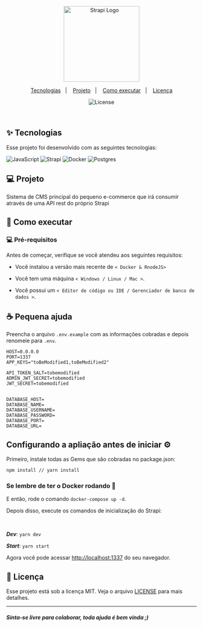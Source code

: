 <p align="center">
  <a href="https://strapi.io/" target="blank"><img src="https://camo.githubusercontent.com/d19ee7d0ca9d29c17995529d0181d925843e564cb97b37db6c35521bb08ac578/68747470733a2f2f696d616765732e6f70656e636f6c6c6563746976652e636f6d2f7374726170692f336563333234372f6c6f676f2f3235362e706e67" width="200" alt="Strapi Logo" /></a>
</p>

<p align="center">
  <a href="#-tecnologias">Tecnologias</a>&nbsp;&nbsp;&nbsp;|&nbsp;&nbsp;&nbsp;
  <a href="#-projeto">Projeto</a>&nbsp;&nbsp;&nbsp;|&nbsp;&nbsp;&nbsp;
  <a href="#-como-executar">Como executar</a>&nbsp;&nbsp;&nbsp;|&nbsp;&nbsp;&nbsp;
  <a href="#-licença">Licença</a>
</p>

<p align="center">
  <img alt="License" src="https://img.shields.io/static/v1?label=license&message=MIT&color=8257E5&labelColor=000000">
</p>

<br>

<a id="-tecnologias"></a>

## ✨ Tecnologias

Esse projeto foi desenvolvido com as seguintes tecnologias:

![JavaScript](https://img.shields.io/badge/javascript-%23323330.svg?style=for-the-badge&logo=javascript&logoColor=%23F7DF1E)
![Strapi](https://img.shields.io/badge/strapi-%232E7EEA.svg?style=for-the-badge&logo=strapi&logoColor=white)
![Docker](https://img.shields.io/badge/docker-%230db7ed.svg?style=for-the-badge&logo=docker&logoColor=white)
![Postgres](https://img.shields.io/badge/postgres-%23316192.svg?style=for-the-badge&logo=postgresql&logoColor=white)

<a id="-projeto"></a>

## 💻 Projeto

Sistema de CMS principal do pequeno e-commerce que irá consumir através de uma API rest do próprio Strapi

<a id="-como-executar"></a>

## 🚀 Como executar

### 💻 Pré-requisitos

Antes de começar, verifique se você atendeu aos seguintes requisitos:

- Você instalou a versão mais recente de `< Docker & RnodeJS>`

- Você tem uma máquina `< Windows / Linux / Mac >`.

- Você possui um `< Editor de código ou IDE / Gerenciador de banco de dados >`.

## ☕ Pequena ajuda

Preencha o arquivo `.env.example` com as informações cobradas e depois renomeie para `.env`.

```env
HOST=0.0.0.0
PORT=1337
APP_KEYS="toBeModified1,toBeModified2"

API_TOKEN_SALT=tobemodified
ADMIN_JWT_SECRET=tobemodified
JWT_SECRET=tobemodified


DATABASE_HOST=
DATABASE_NAME=
DATABASE_USERNAME=
DATABASE_PASSWORD=
DATABASE_PORT=
DATABASE_URL=
```

## Configurando a apliação antes de iniciar :gear:

Primeiro, instale todas as Gems que são cobradas no package.json:

```bash
npm install // yarn install
```

### Se lembre de ter o Docker rodando :ocean:

E então, rode o comando `docker-compose up -d`.

Depois disso, execute os comandos de inicialização do Strapi:

<br>

**_Dev_**: `yarn dev`
<br>

**_Start_**: `yarn start`

Agora você pode acessar [http://localhost:1337](http://localhost:1337) do seu navegador.

<a id="licença"></a>

## 📄 Licença

Esse projeto está sob a licença MIT. Veja o arquivo [LICENSE](../LICENSE.md) para mais detalhes.

---

#### _Sinta-se livre para colaborar, toda ajuda é bem vinda ;)_

